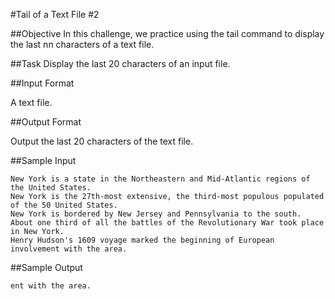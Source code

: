 #Tail of a Text File #2

##Objective 
In this challenge, we practice using the tail command to display the last nn characters of a text file.

##Task 
Display the last 20 characters of an input file.

##Input Format

A text file.

##Output Format

Output the last 20 characters of the text file.

##Sample Input

```
New York is a state in the Northeastern and Mid-Atlantic regions of the United States.   
New York is the 27th-most extensive, the third-most populous populated of the 50 United States.   
New York is bordered by New Jersey and Pennsylvania to the south.  
About one third of all the battles of the Revolutionary War took place in New York.  
Henry Hudson's 1609 voyage marked the beginning of European involvement with the area.  
```
##Sample Output

```
ent with the area.  
```


